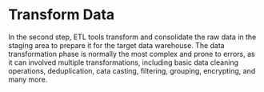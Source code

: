 # Transform Data

In the second step, ETL tools transform and consolidate the raw data in the staging area to prepare it for the target data warehouse. The data transformation phase is normally the most complex and prone to errors, as it can involved multiple transformations, including basic data cleaning operations, deduplication, cata casting, filtering, grouping, encrypting, and many more.